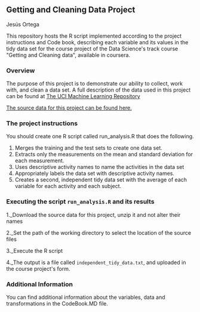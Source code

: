## Getting and Cleaning Data Project

Jesús Ortega

This repository hosts the R script implemented according to the project instructions and Code book, describing each variable and its values in the tidy data set for the course project of the Data Science's track course "Getting and Cleaning data", available in coursera.

### Overview
The purpose of this project is to demonstrate our ability to collect, work with, and clean a data set.
A full description of the data used in this project can be found at [The UCI Machine Learning Repository](http://archive.ics.uci.edu/ml/datasets/Human+Activity+Recognition+Using+Smartphones)

[The source data for this project can be found here.](https://d396qusza40orc.cloudfront.net/getdata%2Fprojectfiles%2FUCI%20HAR%20Dataset.zip)

### The project instructions

You should create one R script called run_analysis.R that does the following. 
1. Merges the training and the test sets to create one data set.
2. Extracts only the measurements on the mean and standard deviation for each measurement. 
3. Uses descriptive activity names to name the activities in the data set
4. Appropriately labels the data set with descriptive activity names. 
5. Creates a second, independent tidy data set with the average of each variable for each activity and each subject.

### Executing the script `run_analysis.R` and its results
 
1._Download the source data for this project, unzip it and not alter their names

2._Set the path of the working directory to select the location of the source files

3._Execute the R script 

4._The output is a file called `independent_tidy_data.txt`, and uploaded in the course project's form.

 
### Additional Information
You can find additional information about the variables, data and transformations in the CodeBook.MD file.
